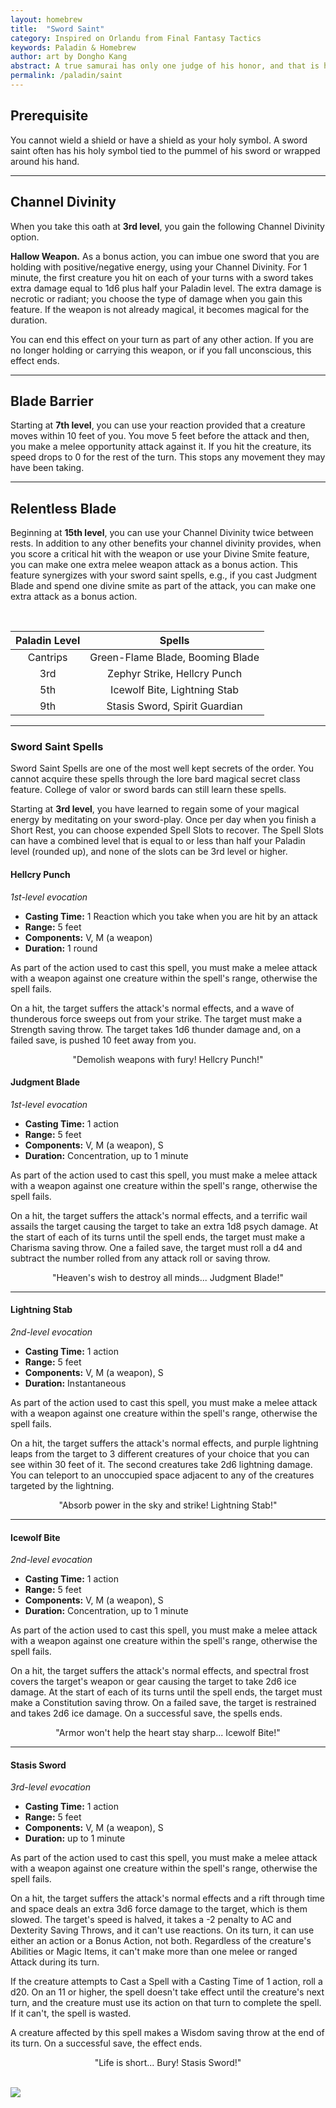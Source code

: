 ```yaml
---
layout: homebrew
title:  "Sword Saint"
category: Inspired on Orlandu from Final Fantasy Tactics
keywords: Paladin & Homebrew
author: art by Dongho Kang
abstract: A true samurai has only one judge of his honor, and that is himself. Decisions you make and how those decisions are carried out are a reflection of who you truly are. You cannot hide from yourself. - Akodo's Leadership, Legend of the Five Rings
permalink: /paladin/saint
---
```






## Prerequisite


You cannot wield a shield or have a shield as your holy symbol. A sword saint often has his holy symbol tied to the pummel of his sword or wrapped around his hand.

___


## Channel Divinity
When you take this oath at **3rd level**, you gain the following Channel Divinity option.


**Hallow Weapon.** As a bonus action, you can imbue one sword that you are holding with positive/negative energy, using your Channel Divinity. For 1 minute, the first creature you hit on each of your turns with a sword takes extra damage equal to 1d6 plus half your Paladin level. The extra damage is necrotic or radiant; you choose the type of damage when you gain this feature. If the weapon is not already magical, it becomes magical for the duration.

You can end this effect on your turn as part of any other action. If you are no longer holding or carrying this weapon, or if you fall unconscious, this effect ends.




 ___



## Blade Barrier

Starting at **7th level**, you can use your reaction provided that a creature moves within 10 feet of you.
You move 5 feet before the attack and then, you make a melee opportunity attack against it. If you hit the creature, its speed drops to 0 for the rest of the turn. This stops any movement they may have been taking.

___


## Relentless Blade

Beginning at **15th level**, you can use your Channel Divinity twice between rests. In addition to any other benefits your channel divinity provides, when you score a critical hit with the weapon or use your Divine Smite feature, you can make one extra melee weapon attack as a bonus action. This feature synergizes with your sword saint spells, e.g., if you cast Judgment Blade and spend one divine smite as part of the attack, you can make one extra attack as a bonus action. 


<br>

| Paladin Level | Spells  |
|:---:|:---:|
| Cantrips | Green-Flame Blade, Booming Blade |
| 3rd | Zephyr Strike, Hellcry Punch |
| 5th | Icewolf Bite, Lightning Stab |
| 9th | Stasis Sword, Spirit Guardian |



___

### Sword Saint Spells

Sword Saint Spells are one of the most well kept secrets of the order. You cannot acquire these spells through the lore bard magical secret class feature. College of valor or sword bards can still learn these spells.  


Starting at **3rd level**, you have learned to regain some of your magical energy by meditating on your sword-play. Once per day when you finish a Short Rest, you can choose expended Spell Slots to recover. The Spell Slots can have a combined level that is equal to or less than half your Paladin level (rounded up), and none of the slots can be 3rd level or higher.


#### Hellcry Punch
*1st-level evocation*

- **Casting Time:** 1 Reaction which you take when you are hit by an attack
- **Range:** 5 feet
- **Components:** V, M (a weapon)
- **Duration:** 1 round


As part of the action used to cast this spell, you must make a melee attack with a weapon against one creature within the spell's range, otherwise the spell fails.

On a hit, the target suffers the attack's normal effects, and a wave of thunderous force sweeps out from your strike. The target must make a Strength saving throw. The target takes 1d6 thunder damage and, on a failed save, is pushed 10 feet away from you.


<div style="text-align: center;">
"Demolish weapons with fury! Hellcry Punch!"
</div>
<img src="{{ site.baseurl }}/assets/img/grunge.png" alt="" class="line tag flip">
<br>



#### Judgment Blade
*1st-level evocation*

- **Casting Time:** 1 action
- **Range:** 5 feet
- **Components:** V, M (a weapon), S
- **Duration:** Concentration, up to 1 minute


As part of the action used to cast this spell, you must make a melee attack with a weapon against one creature within the spell's range, otherwise the spell fails.

On a hit, the target suffers the attack's normal effects, and a terrific wail assails the target causing the target to take an extra 1d8 psych damage. At the start of each of its turns until the spell ends, the target must make a Charisma saving throw. One a failed save, the target must roll a d4 and subtract the number rolled from any attack roll or saving throw. 


<div style="text-align: center;">
"Heaven's wish to destroy all minds... Judgment Blade!"
</div>
<img src="{{ site.baseurl }}/assets/img/grunge.png" alt="" class="line tag flip">
<br>

___

#### Lightning Stab
*2nd-level evocation*

- **Casting Time:** 1 action
- **Range:** 5 feet
- **Components:** V, M (a weapon), S
- **Duration:** Instantaneous


As part of the action used to cast this spell, you must make a melee attack with a weapon against one creature within the spell's range, otherwise the spell fails.



On a hit, the target suffers the attack's normal effects, and purple lightning leaps from the target to 3 different creatures of your choice that you can see within 30 feet of it. The second creatures take 2d6 lightning damage. You can teleport to an unoccupied space adjacent to any of the creatures targeted by the lightning.

<div style="text-align: center;">
"Absorb power in the sky and strike! Lightning Stab!"
</div>
<img src="{{ site.baseurl }}/assets/img/grunge.png" alt="" class="line tag flip">
<br>

___


#### Icewolf Bite
*2nd-level evocation*

- **Casting Time:** 1 action
- **Range:** 5 feet
- **Components:** V, M (a weapon), S
- **Duration:** Concentration, up to 1 minute


As part of the action used to cast this spell, you must make a melee attack with a weapon against one creature within the spell's range, otherwise the spell fails.


On a hit, the target suffers the attack's normal effects, and spectral frost covers the target's weapon or gear causing the target to take 2d6 ice damage. At the start of each of its turns until the spell ends, the target must make a Constitution saving throw. On a failed save, the target is restrained and takes 2d6 ice damage. On a successful save, the spells ends.


<div style="text-align: center;">
"Armor won't help the heart stay sharp... Icewolf Bite!"
</div>
<img src="{{ site.baseurl }}/assets/img/grunge.png" alt="" class="line tag flip">
<br>

___


#### Stasis Sword
*3rd-level evocation*

- **Casting Time:** 1 action
- **Range:** 5 feet
- **Components:** V, M (a weapon), S
- **Duration:** up to 1 minute


As part of the action used to cast this spell, you must make a melee attack with a weapon against one creature within the spell's range, otherwise the spell fails.


On a hit, the target suffers the attack's normal effects and a rift through time and space deals an extra 3d6 force damage to the target, which is them slowed. The target's speed is halved, it takes a -2 penalty to AC and Dexterity Saving Throws, and it can't use reactions. On its turn, it can use either an action or a Bonus Action, not both. Regardless of the creature's Abilities or Magic Items, it can't make more than one melee or ranged Attack during its turn.

If the creature attempts to Cast a Spell with a Casting Time of 1 action, roll a d20. On an 11 or higher, the spell doesn't take effect until the creature's next turn, and the creature must use its action on that turn to complete the spell. If it can't, the spell is wasted.

A creature affected by this spell makes a Wisdom saving throw at the end of its turn. On a successful save, the effect ends.


<div style="text-align: center;">
"Life is short... Bury! Stasis Sword!"
</div>
<br>

<img
  src='https://i.pinimg.com/564x/20/3b/ca/203bcac0eb546a7abbefeb4f1c26424a.jpg'
  style='overflow: hidden; mix-blend-mode:multiply'/>  
  
    

